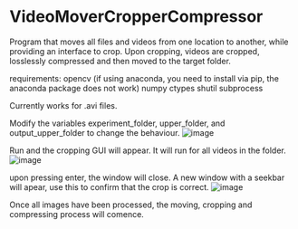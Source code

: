# VideoMoverCropperCompressor
Program that moves all files and videos from one location to another, while providing an interface to crop. Upon cropping, videos are cropped, losslessly compressed and then moved to the target folder.

requirements:
opencv (if using anaconda, you need to install via pip, the anaconda package does not work)
numpy
ctypes
shutil
subprocess

Currently works for .avi files.

Modify the variables experiment_folder, upper_folder, and output_upper_folder to change the behaviour.
![image](https://github.com/user-attachments/assets/34923a3e-f78e-435a-868a-13da216ff121)

Run and the cropping GUI will appear. It will run for all videos in the folder.
![image](https://github.com/user-attachments/assets/94516454-8637-4c26-b08d-f6cea9268a7e)

upon pressing enter, the window will close. A new window with a seekbar will apear, use this to confirm that the crop is correct.
![image](https://github.com/user-attachments/assets/a283a469-00ba-468a-ad42-04dc2003a339)

Once all images have been processed, the moving, cropping and compressing process will comence.
